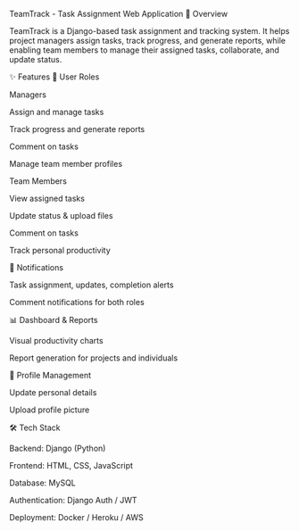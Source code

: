 TeamTrack - Task Assignment Web Application
📌 Overview

TeamTrack is a Django-based task assignment and tracking system. It helps project managers assign tasks, track progress, and generate reports, while enabling team members to manage their assigned tasks, collaborate, and update status.

✨ Features
👤 User Roles

Managers

Assign and manage tasks

Track progress and generate reports

Comment on tasks

Manage team member profiles

Team Members

View assigned tasks

Update status & upload files

Comment on tasks

Track personal productivity

🔔 Notifications

Task assignment, updates, completion alerts

Comment notifications for both roles

📊 Dashboard & Reports

Visual productivity charts

Report generation for projects and individuals

📝 Profile Management

Update personal details

Upload profile picture

🛠️ Tech Stack

Backend: Django (Python)

Frontend: HTML, CSS, JavaScript 

Database: MySQL

Authentication: Django Auth / JWT

Deployment: Docker / Heroku / AWS 

